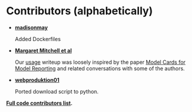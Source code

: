 # Contributors (alphabetically)

* **[madisonmay](https://github.com/madisonmay)**

  Added Dockerfiles

* **[Margaret Mitchell et al](https://arxiv.org/abs/1810.03993)**

  Our [usage](./README.md#usage) writeup was loosely inspired by the paper
  [Model Cards for Model Reporting](https://arxiv.org/abs/1810.03993)
  and related conversations with some of the authors.

* **[webproduktion01](https://github.com/webproduktion01)**

  Ported download script to python.

**[Full code contributors list](https://github.com/openai/gpt-2/contributors).**

